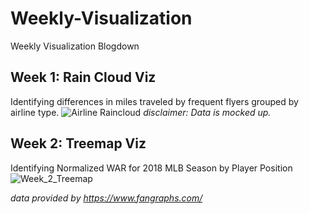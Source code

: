 # Weekly-Visualization
Weekly Visualization Blogdown

## Week 1: Rain Cloud Viz
Identifying differences in miles traveled by frequent flyers grouped by airline type. 
![Airline Raincloud](https://user-images.githubusercontent.com/32825422/98740036-01e49900-2370-11eb-972f-e7b3d625ee81.PNG)
*disclaimer: Data is mocked up.* 

## Week 2: Treemap Viz
Identifying Normalized WAR for 2018 MLB Season by Player Position 
![Week_2_Treemap](https://user-images.githubusercontent.com/32825422/98833065-348ba180-2403-11eb-9498-1a53bb96e5f4.png)

*data provided by https://www.fangraphs.com/*
